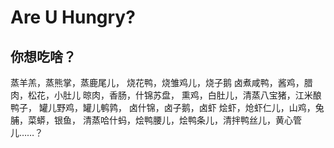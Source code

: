 # Are U Hungry?
## 你想吃啥？
蒸羊羔，蒸熊掌，蒸鹿尾儿， 
烧花鸭，烧雏鸡儿，烧子鹅 
卤煮咸鸭，酱鸡，腊肉，松花，小肚儿 
晾肉，香肠，什锦苏盘， 
熏鸡，白肚儿，清蒸八宝猪，江米酿鸭子， 
罐儿野鸡，罐儿鹌鹑， 
卤什锦，卤子鹅，卤虾 
烩虾，炝虾仁儿，山鸡，兔脯，菜蟒，银鱼， 
清蒸哈什蚂，烩鸭腰儿，烩鸭条儿，清拌鸭丝儿，黄心管儿……？
